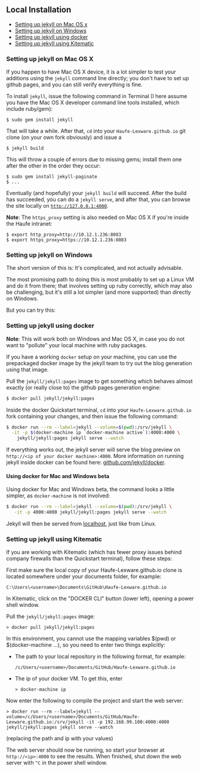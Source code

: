 ## Local Installation

* [Setting up jekyll on Mac OS x](#setting-up-jekyll-on-mac-os-x)
* [Setting up jekyll on Windows](#setting-up-jekyll-on-windows)
* [Setting up jekyll using docker](#setting-up-jekyll-using-docker)
* [Setting up jekyll using Kitematic](#setting-up-jekyll-using-kitematic)

### Setting up jekyll on Mac OS X

If you happen to have Mac OS X device, it is a lot simpler to test your additions using the `jekyll` command line directly; you don't have to set up github pages, and you can still verify everything is fine.

To install `jekyll`, issue the following command in Terminal (I here assume you have the Mac OS X developer command line tools installed, which include ruby/gem):

```
$ sudo gem install jekyll
```

That will take a while. After that, `cd` into your `Haufe-Lexware.github.io` git clone (on your own fork obviously) and issue a 

```
$ jekyll build
```

This will throw a couple of errors due to missing gems; install them one after the other in the order they occur:

```
$ sudo gem install jekyll-paginate
$ ...
```

Eventually (and hopefully) your `jekyll build` will succeed. After the build has succeeded, you can do a `jekyll serve`, and after that, you can browse the site locally on [`http://127.0.0.1:4000`](http://127.0.0.1:4000).

**Note**: The `https_proxy` setting is also needed on Mac OS X if you're inside the Haufe intranet:

```
$ export http_proxy=http://10.12.1.236:8083
$ export https_proxy=https://10.12.1.236:8083
```

### Setting up jekyll on Windows

The short version of this is: It's complicated, and not actually advisable.

The most promising path to doing this is most probably to set up a Linux VM and do it from there; that involves setting up ruby correctly, which may also be challenging, but it's still a lot simpler (and more supported) than directly on Windows.

But you can try this:

### Setting up jekyll using docker

**Note**: This will work both on Windows and Mac OS X, in case you do not want to "pollute" your local machine with ruby packages.

If you have a working `docker` setup on your machine, you can use the prepackaged docker image by the jekyll team to try out the blog generation using that image.

Pull the `jekyll/jekyll:pages` image to get something which behaves almost exactly (or really close to) the github pages generation engine:

```sh
$ docker pull jekyll/jekyll:pages
```

Inside the docker Quickstart terminal, `cd` into your `Haufe-Lexware.github.io` fork containing your changes, and then issue the following command:

```sh
$ docker run --rm --label=jekyll --volume=$(pwd):/srv/jekyll \
  -it -p $(docker-machine ip `docker-machine active`):4000:4000 \
    jekyll/jekyll:pages jekyll serve --watch
```

If everything works out, the jekyll server will serve the blog preview on `http://<ip of your docker machine>:4000`. More information on running jekyll inside docker can be found here: [github.com/jekyll/docker](https://github.com/jekyll/docker).

#### Using docker for Mac and Windows beta

Using docker for Mac and Windows beta, the command looks a little simpler, as `docker-machine` is not involved:

```sh
$ docker run --rm --label=jekyll --volume=$(pwd):/srv/jekyll \
   -it -p 4000:4000 jekyll/jekyll:pages jekyll serve --watch
```

Jekyll will then be served from [localhost](http://localhost:4000), just like from Linux.

### Setting up jekyll using Kitematic

If you are working with Kitematic (which has fewer proxy issues behind company firewalls than the Quickstart terminal), follow these steps:

First make sure the local copy of your Haufe-Lexware.github.io clone is located somewhere under your documents folder, for example:

`C:\Users\<username>\Documents\GitHub\Haufe-Lexware.github.io`

In Kitematic, click on the "DOCKER CLI" button (lower left), opening a power shell window.

Pull the `jekyll/jekyll:pages` image:

`> docker pull jekyll/jekyll:pages`

In this environment, you cannot use the mapping variables $(pwd) or $(docker-machine ...), so you need to enter two things explicitly:


- The path to your local repository in the following format, for example:

    `/c/Users/<username>/Documents/GitHub/Haufe-Lexware.github.io`

- The ip of your docker VM. To get this, enter

    `> docker-machine ip`

Now enter the following to compile the project and start the web server:

`> docker run --rm --label=jekyll --volume=/c/Users/<username>/Documents/GitHub/Haufe-Lexware.github.io:/srv/jekyll -it -p 192.168.99.100:4000:4000 jekyll/jekyll:pages jekyll serve --watch` 

(replacing the path and ip with your values)

The web server should now be running, so start your browser at `http://<ip>:4000` to see the results. When finished, shut down the web server with `^C` in the power shell window.
